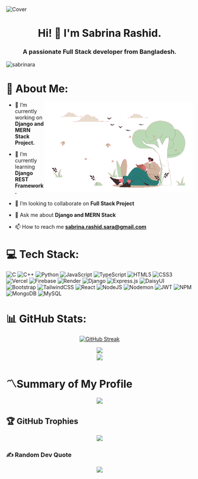 

<img src="https://github.com/sabrinara/sabrinara/assets/54745113/10b8cc5c-e51c-4e6b-b4ec-917befe1a3ea" alt="Cover" style="height: 500px; width: auto;">


<h1 align="center">Hi! 👋 I'm Sabrina Rashid.</h1>
<h3 align="center">A passionate Full Stack developer from Bangladesh.</h3>
                                                                     

<p align="left"> <img src="https://komarev.com/ghpvc/?username=sabrinara&label=Profile%20views&color=0e75b6&style=flat" alt="sabrinara" /> </p>


# 💫 About Me:
<img align="right" alt="Coding" width="400" src="https://github.com/sabrinara/sabrinara/blob/main/git.gif">

- 🔭 I’m currently working on **Django and MERN Stack Project.**

- 🌱 I’m currently learning **Django REST Framework.**

- 👯 I’m looking to collaborate on **Full Stack Project**

- 💬 Ask me about **Django and MERN Stack**

- 📫 How to reach me **sabrina.rashid.sara@gmail.com**




<p align="left">
</p>


# 💻 Tech Stack:
![C](https://img.shields.io/badge/c-%2300599C.svg?style=for-the-badge&logo=c&logoColor=white) ![C++](https://img.shields.io/badge/c++-%2300599C.svg?style=for-the-badge&logo=c%2B%2B&logoColor=white) ![Python](https://img.shields.io/badge/python-3670A0?style=for-the-badge&logo=python&logoColor=ffdd54) ![JavaScript](https://img.shields.io/badge/javascript-%23323330.svg?style=for-the-badge&logo=javascript&logoColor=%23F7DF1E) ![TypeScript](https://img.shields.io/badge/typescript-%23007ACC.svg?style=for-the-badge&logo=typescript&logoColor=white)   ![HTML5](https://img.shields.io/badge/html5-%23E34F26.svg?style=for-the-badge&logo=html5&logoColor=white) ![CSS3](https://img.shields.io/badge/css3-%231572B6.svg?style=for-the-badge&logo=css3&logoColor=white)  ![Vercel](https://img.shields.io/badge/vercel-%23000000.svg?style=for-the-badge&logo=vercel&logoColor=white) ![Firebase](https://img.shields.io/badge/firebase-%23039BE5.svg?style=for-the-badge&logo=firebase) ![Render](https://img.shields.io/badge/Render-%46E3B7.svg?style=for-the-badge&logo=render&logoColor=white)  ![Django](https://img.shields.io/badge/django-%23092E20.svg?style=for-the-badge&logo=django&logoColor=white) ![Express.js](https://img.shields.io/badge/express.js-%23404d59.svg?style=for-the-badge&logo=express&logoColor=%2361DAFB) ![DaisyUI](https://img.shields.io/badge/daisyui-5A0EF8?style=for-the-badge&logo=daisyui&logoColor=white) ![Bootstrap](https://img.shields.io/badge/bootstrap-%238511FA.svg?style=for-the-badge&logo=bootstrap&logoColor=white) ![TailwindCSS](https://img.shields.io/badge/tailwindcss-%2338B2AC.svg?style=for-the-badge&logo=tailwind-css&logoColor=white) ![React](https://img.shields.io/badge/react-%2320232a.svg?style=for-the-badge&logo=react&logoColor=%2361DAFB) ![NodeJS](https://img.shields.io/badge/node.js-6DA55F?style=for-the-badge&logo=node.js&logoColor=white) ![Nodemon](https://img.shields.io/badge/NODEMON-%23323330.svg?style=for-the-badge&logo=nodemon&logoColor=%BBDEAD) ![JWT](https://img.shields.io/badge/JWT-black?style=for-the-badge&logo=JSON%20web%20tokens) ![NPM](https://img.shields.io/badge/NPM-%23CB3837.svg?style=for-the-badge&logo=npm&logoColor=white) ![MongoDB](https://img.shields.io/badge/MongoDB-%234ea94b.svg?style=for-the-badge&logo=mongodb&logoColor=white) ![MySQL](https://img.shields.io/badge/mysql-%2300000f.svg?style=for-the-badge&logo=mysql&logoColor=white)



# 📊 GitHub Stats:

<div align="center">
<a href="https://git.io/streak-stats">
<img src="https://github-readme-streak-stats.herokuapp.com?user=sabrinara&theme=blux&border_radius=0&background=45%2C000000%2C090757&stroke=1B1CEB&fire=EB0F01" alt="GitHub Streak"  width="600"/></a>
</div>

<div align="center" width="400" height="200" margin-top="30">

![](https://github-readme-stats.vercel.app/api?username=sabrinara&theme=algolia&hide_border=true&include_all_commits=false&count_private=false)<br/>
![](https://github-readme-stats.vercel.app/api/top-langs/?username=sabrinara&theme=algolia&hide_border=true&include_all_commits=false&count_private=false&layout=compact)


<!-- ![](https://github-readme-stats.vercel.app/api?username=sabrinara&theme=algolia&hide_border=true&include_all_commits=true&count_private=true) --->
<!-- ![](https://github-readme-stats.vercel.app/api/top-langs/?username=sabrinara&theme=algolia&hide_border=true&include_all_commits=true&count_private=true&layout=compact)
--->
</div> 

 
# 〽️Summary of My Profile

<div align="center">

![](http://github-profile-summary-cards.vercel.app/api/cards/profile-details?username=sabrinara&theme=transparent)

 </div> 
 
## 🏆 GitHub Trophies

<div align="center">
 
![](https://github-profile-trophy.vercel.app/?username=sabrinara&theme=buddhism&no-frame=false&no-bg=true&margin-w=5)

</div>


### ✍️ Random Dev Quote

<div align="center">
 
![](https://quotes-github-readme.vercel.app/api?type=horizontal&theme=tokyonight)

</div>


<!-- Proudly created with GPRM ( https://gprm.itsvg.in ) -->



